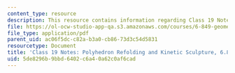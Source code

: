 ```yaml
---
content_type: resource
description: This resource contains information regarding Class 19 Notes, Fall 2012.
file: https://ol-ocw-studio-app-qa.s3.amazonaws.com/courses/6-849-geometric-folding-algorithms-linkages-origami-polyhedra-fall-2012/5de8296b9bbd6402c6a40a62c0af6cad_MIT6_849F12_C19.pdf
file_type: application/pdf
parent_uid: ac06f5dc-c82a-b3a0-cb86-73d3c54d5831
resourcetype: Document
title: 'Class 19 Notes: Polyhedron Refolding and Kinetic Sculpture, 6.849 Fall 2012'
uid: 5de8296b-9bbd-6402-c6a4-0a62c0af6cad
---
```

